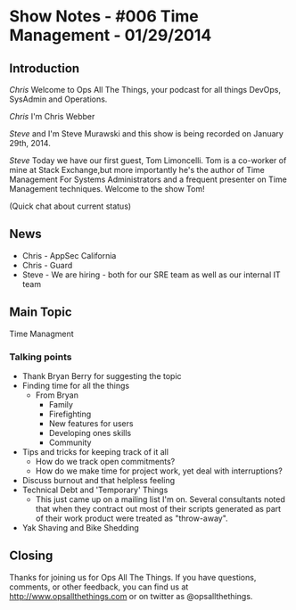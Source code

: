 Show Notes - #006 Time Management - 01/29/2014
===========================

Introduction
------------
*Chris* Welcome to Ops All The Things, your podcast for all things DevOps, SysAdmin and Operations. 

*Chris* I'm Chris Webber

*Steve* and I'm Steve Murawski and this show is being recorded on January 29th, 2014.

*Steve* Today we have our first guest, Tom Limoncelli.  Tom is a co-worker of mine at Stack Exchange,but more importantly he's the author of Time Management For Systems Administrators and a frequent presenter on Time Management techniques. Welcome to the show Tom!

(Quick chat about current status)

News
----
* Chris - AppSec California
* Chris - Guard
* Steve - We are hiring - both for our SRE team as well as our internal IT team 

Main Topic
----------

Time Managment

### Talking points
* Thank Bryan Berry for suggesting the topic
* Finding time for all the things
  * From Bryan
    * Family
    * Firefighting 
    * New features for users
    * Developing ones skills
    * Community
* Tips and tricks for keeping track of it all
  * How do we track open commitments?
  * How do we make time for project work, yet deal with interruptions?
* Discuss burnout and that helpless feeling
* Technical Debt and 'Temporary' Things
  * This just came up on a mailing list I'm on.  Several consultants noted that when they contract out most of their scripts generated as part of their work product were treated as "throw-away".
* Yak Shaving and Bike Shedding



Closing
-------
Thanks for joining us for Ops All The Things.  If you have questions, comments, or other feedback, you can find us at <http://www.opsallthethings.com> or on twitter as @opsallthethings.
